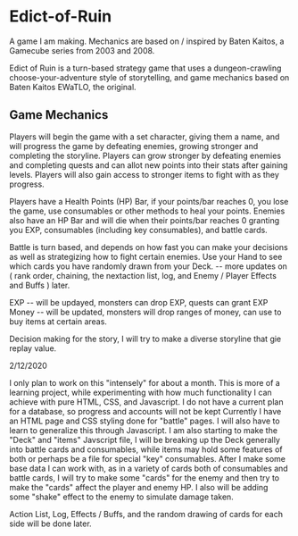 # Edict-of-Ruin
A game I am making. Mechanics are based on / inspired by Baten Kaitos, a Gamecube series from 2003 and 2008.

Edict of Ruin is a turn-based strategy game that uses a dungeon-crawling choose-your-adventure style of storytelling, and game mechanics based on Baten Kaitos EWaTLO, the original.

Game Mechanics
-------------------------
Players will begin the game with a set character, giving them a name, and will progress the game by defeating enemies, growing stronger and completing the storyline. 
Players can grow stronger by defeating enemies and completing quests and can allot new points into their stats after gaining levels. Players will also gain access to stronger items to fight with as they progress.

Players have a Health Points (HP) Bar, if your points/bar reaches 0, you lose the game, use consumables or other methods to heal your points. Enemies also have an HP Bar and will die when their points/bar reaches 0 granting you EXP, consumables (including key consumables), and battle cards.

Battle is turn based, and depends on how fast you can make your decisions as well as strategizing how to fight certain enemies.
Use your Hand to see which cards you have randomly drawn from your Deck.
-- more updates on ( rank order, chaining, the nextaction list, log, and Enemy / Player Effects and Buffs ) later.

EXP -- will be updayed, monsters can drop EXP, quests can grant EXP
Money -- will be updated, monsters will drop ranges of money, can use to buy items at certain areas.

Decision making for the story, I will try to make a diverse storyline that gie replay value.

2/12/2020

I only plan to work on this "intensely" for about a month. This is more of a learning project, while experimenting with how much functionality I can achieve with pure HTML, CSS, and Javascript.
I do not have a current plan for a database, so progress and accounts will not be kept
Currently I have an HTML page and CSS styling done for "battle" pages. I will also have to learn to generalize this through Javascript.
I am also starting to make the "Deck" and "items" Javscript file, I will be breaking up the Deck generally into battle cards and consumables, while items may hold some features of both or perhaps be a file for special "key" consumables. After I make some base data I can work with, as in a variety of cards both of consumables and battle cards, I will try to make some "cards" for the enemy and then try to make the "cards" affect the player and enemy HP. I also will be adding some "shake" effect to the enemy to simulate damage taken.

Action List, Log, Effects / Buffs, and the random drawing of cards for each side will be done later.
